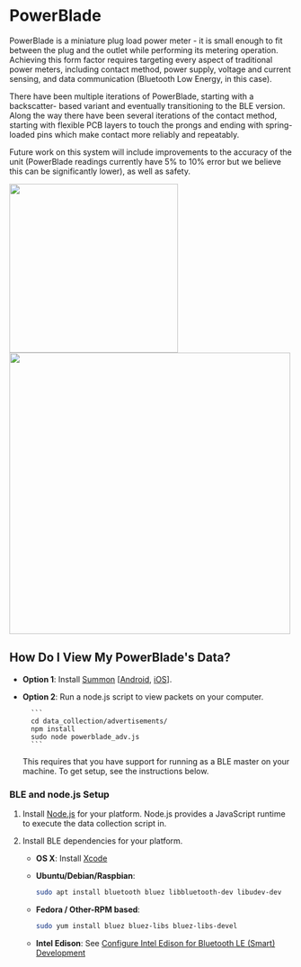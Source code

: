 PowerBlade
==========

PowerBlade is a miniature plug load power meter - it is small enough to fit
between the plug and the outlet while performing its metering operation.
Achieving this form factor requires targeting every aspect of traditional power
meters, including contact method, power supply, voltage and current sensing, and
data communication (Bluetooth Low Energy, in this case).

There have been multiple iterations of PowerBlade, starting with a backscatter-
based variant and eventually transitioning to the BLE version. Along the way
there have been several iterations of the contact method, starting with flexible
PCB layers to touch the prongs and ending with spring-loaded pins which make
contact more reliably and repeatably.

Future work on this system will include improvements to the accuracy of the unit
(PowerBlade readings currently have 5% to 10% error but we believe this can be
significantly lower), as well as safety.

<img src="https://raw.github.com/lab11/powerblade/master/images/powerblade_front_799x800.jpg" width="300">
<img src="https://raw.github.com/lab11/powerblade/master/images/powerblade_plug_profile_1000x423.jpg" width="500">

How Do I View My PowerBlade's Data?
-----------------------------------

- **Option 1**: Install [Summon](https://github.com/lab11/summon)
[[Android](https://play.google.com/store/apps/details?id=edu.umich.eecs.lab11.summon&hl=en),
[iOS](https://itunes.apple.com/us/app/summon-lab11/id1051205682?mt=8)].

- **Option 2**: Run a node.js script to view packets on your computer.

        ```
        cd data_collection/advertisements/
        npm install
        sudo node powerblade_adv.js
        ```

    This requires that you have support for running as a BLE
    master on your machine. To get setup, see the instructions below.

### BLE and node.js Setup

1. Install [Node.js](https://nodejs.org/en/download/package-manager/) for your platform.
Node.js provides a JavaScript runtime to execute the data collection script in.

2. Install BLE dependencies for your platform.

    - **OS X**: Install [Xcode](https://itunes.apple.com/ca/app/xcode/id497799835?mt=12)
    - **Ubuntu/Debian/Raspbian**:

        ```sh
        sudo apt install bluetooth bluez libbluetooth-dev libudev-dev
        ```

    - **Fedora / Other-RPM based**:

        ```sh
        sudo yum install bluez bluez-libs bluez-libs-devel
        ```

    - **Intel Edison**: See [Configure Intel Edison for Bluetooth LE (Smart) Development](http://rexstjohn.com/configure-intel-edison-for-bluetooth-le-smart-development/)



